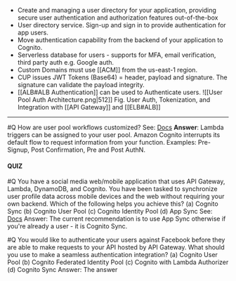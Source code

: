 - Create and managing a user directory for your application, providing secure user authentication and authorization features out-of-the-box
- User directory service. Sign-up and sign in to provide authentication for app users.
- Move authentication capability from the backend of your application to Cognito.
- Serverless database for users - supports for MFA, email verification, third party auth e.g. Google auth.
- Custom Domains must use [[ACM]] from the us-east-1 region.
- CUP issues JWT Tokens (Base64) = header, payload and signature. The signature can validate the payload integrity.
- [[ALB#ALB Authentication]] can be used to Authenticate users.
![[User Pool Auth Architecture.png|512]]
Fig. User Auth, Tokenization,  and Integration with [[API Gateway]] and [[ELB#ALB]]

--- 

#Q How are user pool workflows customized?
See: [Docs](https://docs.aws.amazon.com/cognito/latest/developerguide/cognito-user-identity-pools-working-with-aws-lambda-triggers.html)
**Answer**: Lambda triggers can be assigned to your user pool. Amazon Cognito interrupts its default flow to request information from your function. Examples: Pre-Signup, Post Confirmation, Pre and Post AuthN.

#### QUIZ
#Q You have a social media web/mobile application that uses API Gateway, Lambda, DynamoDB, and Cognito. You have been tasked to synchronize user profile data across mobile devices and the web without requiring your own backend. Which of the following helps you achieve this?
(a) Cognito Sync
(b) Cognito User Pool
(c) Cognito Identity Pool
(d) App Sync
See: [Docs](https://docs.aws.amazon.com/cognito/latest/developerguide/cognito-sync.html)
Answer: The current recommendation is to use App Sync otherwise if you're already a user - it is Cognito Sync.

#Q You would like to authenticate your users against Facebook before they are able to make requests to your API hosted by API Gateway. What should you use to make a seamless authentication integration?
(a) Cognito User Pool
(b) Cognito Federated Identity Pool
(c) Cognito with Lambda Authorizer
(d) Cognito Sync
Answer: The answer 


